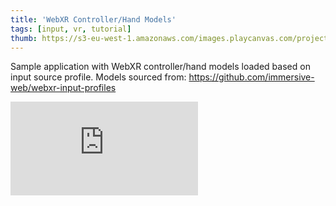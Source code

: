 ```yaml
---
title: 'WebXR Controller/Hand Models'
tags: [input, vr, tutorial]
thumb: https://s3-eu-west-1.amazonaws.com/images.playcanvas.com/projects/12/706679/B12FF3-image-75.jpg
---
```


Sample application with WebXR controller/hand models loaded based on input source profile. Models sourced from: https://github.com/immersive-web/webxr-input-profiles

<div className="iframe-container">
    <iframe loading="lazy" src="https://playcanv.as/p/g7uSJhuo/" title="WebXR Controller/Hand Models" webkitallowfullscreen="true" mozallowfullscreen="true" allow="autoplay;xr-spatial-tracking" allowfullscreen="true" allowvr="" scrolling="no" frameborder="0" />
</div>
